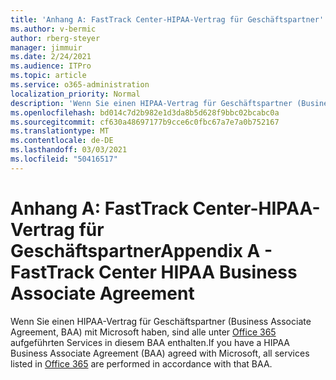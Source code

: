```yaml
---
title: 'Anhang A: FastTrack Center-HIPAA-Vertrag für Geschäftspartner'
ms.author: v-bermic
author: rberg-steyer
manager: jimmuir
ms.date: 2/24/2021
ms.audience: ITPro
ms.topic: article
ms.service: o365-administration
localization_priority: Normal
description: 'Wenn Sie einen HIPAA-Vertrag für Geschäftspartner (Business Associate Agreement, BAA) mit Microsoft für FastTrack Services haben, sind alle unter FastTrack Center Benefit for Office 365 aufgeführten Services in diesem BAA enthalten, mit Ausnahme der Folgenden:'
ms.openlocfilehash: bd014c7d2b982e1d3da8b5d628f9bbc02bcabc0a
ms.sourcegitcommit: cf630a48697177b9cce6c0fbc67a7e7a0b752167
ms.translationtype: MT
ms.contentlocale: de-DE
ms.lasthandoff: 03/03/2021
ms.locfileid: "50416517"
---
```

# <a name="appendix-a---fasttrack-center-hipaa-business-associate-agreement"></a><span data-ttu-id="b402b-103">Anhang A: FastTrack Center-HIPAA-Vertrag für Geschäftspartner</span><span class="sxs-lookup"><span data-stu-id="b402b-103">Appendix A - FastTrack Center HIPAA Business Associate Agreement</span></span>

<span data-ttu-id="b402b-104">Wenn Sie einen HIPAA-Vertrag für Geschäftspartner (Business Associate Agreement, BAA) mit Microsoft haben, sind alle unter [Office 365](products-and-capabilities.md#office-365) aufgeführten Services in diesem BAA enthalten.</span><span class="sxs-lookup"><span data-stu-id="b402b-104">If you have a HIPAA Business Associate Agreement (BAA) agreed with Microsoft, all services listed in [Office 365](products-and-capabilities.md#office-365) are performed in accordance with that BAA.</span></span>


